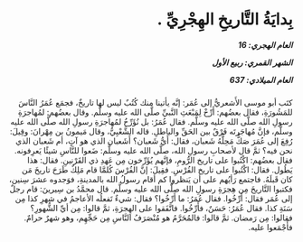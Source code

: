 <h1 dir="rtl">بِدايَةُ التَّاريخِ الهِجْرِيِّ .</h1>

<h5 dir="rtl">العام الهجري:  16

الشهر القمري: ربيع الأول

العام الميلادي: 637</h5>

<p dir="rtl">كتَب أبو موسى الأَشعريُّ إلى عُمَر: إنَّه يأتينا منك كُتُبٌ ليس لها تاريخٌ، فجمَع عُمَرُ النَّاسَ للمَشُورَةِ، فقال بعضُهم: أَرِّخْ لِمَبْعَثِ النَّبيِّ صلَّى الله عليه وسلَّم. وقال بعضُهم: لمُهاجرَةِ رسولِ الله صلَّى الله عليه وسلَّم. فقال عُمَرُ: بل نُؤَرِّخُ لمُهاجرَةِ رسولِ الله صلَّى الله عليه وسلَّم، فإنَّ مُهاجَرتَه فَرْقٌ بين الحَقِّ والباطلِ. قاله الشَّعْبِيُّ، وقال مَيمونُ بن مِهْرانَ: وقِيلَ: رُفِعَ إلى عُمَرَ صَكٌّ مَحِلُّهُ شَعبان، فقال: أَيُّ شَعبان؟ أَشَعبان الذي هو آتٍ، أم شَعبان الذي نحن فيه؟ ثمَّ قال لأصحابِ رسولِ الله، صلَّى الله عليه وسلَّم: ضَعوا للنَّاسِ شيئًا يَعرِفونه. فقال بعضُهم: اكْتُبوا على تاريخ الرُّومِ، فإنَّهم يُؤَرِّخون مِن عَهدِ ذي القَرْنينِ. فقال: هذا يَطُول. فقال: اكْتُبوا على تاريخ الفُرْسِ. فقِيلَ: إنَّ الفُرْسَ كُلمَّا قام مَلِكٌ طَرَحَ تاريخَ مَن كان قَبلَهُ. فاجتمع رَأيُهم على أن يَنظروا كم أقام رسولُ الله بالمدينةِ، فوَجدوه عشرَ سِنين، فكتبوا التَّاريخَ مِن هِجرَةِ رسولِ الله صلَّى الله عليه وسلَّم. قال محمَّدُ بن سِيرينَ: قام رجلٌ إلى عُمَر فقال: أَرِّخُوا. فقال عُمَرُ: ما أَرِّخُوا؟ فقال: شيءٌ تَفعلُه الأعاجمُ في شهرِ كذا مِن سَنَةِ كذا. فقال عُمَرُ: حَسَنٌ، فأَرِّخُوا. فاتَّفَقوا على الهِجرَةِ، ثمَّ قالوا: مِن أيِّ الشُّهورِ؟ فقالوا: مِن رَمضان. ثمَّ قالوا: فالمُحَرَّمُ هو مُنْصَرَفُ النَّاسِ مِن حَجِّهِم، وهو شهرٌ حرامٌ. فأَجْمَعوا عليه.</p></br>
